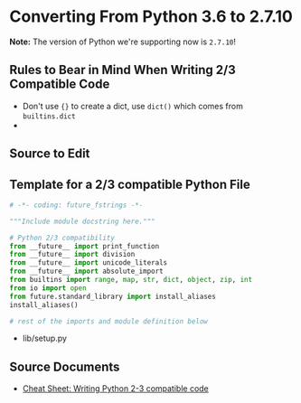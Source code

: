 # Converting From Python 3.6 to 2.7.10

**Note:** The version of Python we're supporting now is `2.7.10`!

## Rules to Bear in Mind When Writing 2/3 Compatible Code

- Don't use `{}` to create a dict, use `dict()` which comes from `builtins.dict`
-

## Source to Edit

## Template for a 2/3 compatible Python File

```python
# -*- coding: future_fstrings -*-

"""Include module docstring here."""

# Python 2/3 compatibility
from __future__ import print_function
from __future__ import division
from __future__ import unicode_literals
from __future__ import absolute_import
from builtins import range, map, str, dict, object, zip, int
from io import open
from future.standard_library import install_aliases
install_aliases()

# rest of the imports and module definition below
```

- lib/setup.py

## Source Documents

- [Cheat Sheet: Writing Python 2-3 compatible code](http://python-future.org/compatible_idioms.html)
